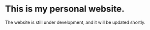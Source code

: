 # This is my personal website. 
The website is still under development, and it will be updated shortly.
